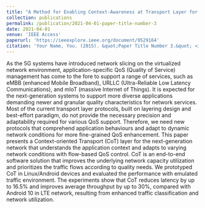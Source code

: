 ```yaml
---
title: "A Method for Enabling Context-Awareness at Transport Layer for Improved Quality-of-Service Control"
collection: publications
permalink: /publication/2021-04-01-paper-title-number-3
date: 2021-04-01
venue: 'IEEE Access'
paperurl: 'https://ieeexplore.ieee.org/document/9529164'
citation: 'Your Name, You. (2015). &quot;Paper Title Number 3.&quot; <i>Journal 1</i>. 1(3).'
---
```


As the 5G systems have introduced network slicing on the virtualized network environment, application-specific QoS (Quality of Service) management has come to the fore to support a range of services, such as eMBB (enhanced Mobile Broadband), URLLC (Ultra-Reliable Low Latency Communications), and mIoT (massive Internet of Things). It is expected for the next-generation systems to support more diverse applications demanding newer and granular quality characteristics for network services. Most of the current transport layer protocols, built on layering design and best-effort paradigm, do not provide the necessary precision and adaptability required for various QoS support. Therefore, we need new protocols that comprehend application behaviours and adapt to dynamic network conditions for more fine-grained QoS enhancement. This paper presents a Context-oriented Transport (CoT) layer for the next-generation network that understands the application context and adapts to varying network conditions with flow-based QoS control. CoT is an end-to-end software solution that improves the underlying network capacity utilization and prioritizes the traffic flows according to quality needs. We prototyped CoT in Linux/Android devices and evaluated the performance with emulated traffic environment. The experiments show that CoT reduces latency by up to 16.5% and improves average throughput by up to 30%, compared with Android 10 in LTE network, resulting from enhanced traffic classification and network utilization.
